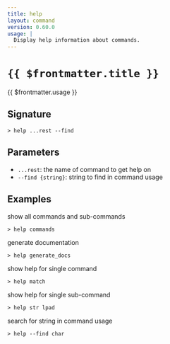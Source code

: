 ```yaml
---
title: help
layout: command
version: 0.60.0
usage: |
  Display help information about commands.
---
```


# `{{ $frontmatter.title }}`

<div style='white-space: pre-wrap;'>{{ $frontmatter.usage }}</div>

## Signature

`> help ...rest --find`

## Parameters

- `...rest`: the name of command to get help on
- `--find {string}`: string to find in command usage

## Examples

show all commands and sub-commands

```shell
> help commands
```

generate documentation

```shell
> help generate_docs
```

show help for single command

```shell
> help match
```

show help for single sub-command

```shell
> help str lpad
```

search for string in command usage

```shell
> help --find char
```
